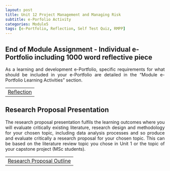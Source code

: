 ```yaml
---
layout: post
title: Unit 12 Project Management and Managing Risk
subtitle: e-Porfolio Activity
categories: Module5
tags: [e-Portfolio, Reflection, Self Test Quiz, RMPP]
---
```

<html lang="en">



<body>



<h2>End of Module Assignment - Individual e-Portfolio including 1000 word reflective piece</h2>

<p style="text-align: justify;">As a learning and development e-Portfolio, specific requirements for what should be included in your e-Portfolio are detailed in the “Module e-Portfolio Learning Activities” section.</p>

<table>
    <tr>
       <td> <a href="../../../../artefacts/RMPP-Unit05-e-Portfolio Activity Reflective Activity 2.pdf" target="_blank" class="button large">Reflection</a></td> 
    </tr>
</table>

<h2>Research Proposal Presentation</h2>

<p style="text-align: justify;"> The research proposal presentation fulfils the learning outcomes where you will evaluate critically existing literature, research design and methodology for your chosen topic, including data analysis processes and so produce and evaluate critically a research proposal for your chosen topic. This can be based on the literature review topic you chose in Unit 1 or the topic of your capstone project (MSc students).</p>


<table>
    <tr>
       <td> <a href="../../../../artefacts/RMPP-Unit07-Initial_Post.pdf" target="_blank" class="button large">Research Proposal Outline</a></td> 
    </tr>
</table>



</body>
</html>







